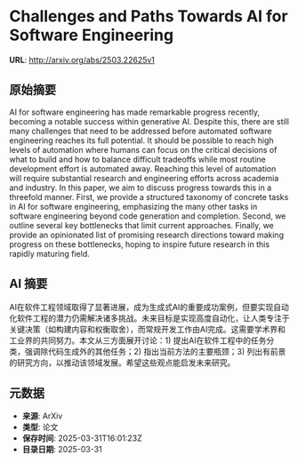 # Challenges and Paths Towards AI for Software Engineering

**URL**: http://arxiv.org/abs/2503.22625v1

## 原始摘要

AI for software engineering has made remarkable progress recently, becoming a
notable success within generative AI. Despite this, there are still many
challenges that need to be addressed before automated software engineering
reaches its full potential. It should be possible to reach high levels of
automation where humans can focus on the critical decisions of what to build
and how to balance difficult tradeoffs while most routine development effort is
automated away. Reaching this level of automation will require substantial
research and engineering efforts across academia and industry. In this paper,
we aim to discuss progress towards this in a threefold manner. First, we
provide a structured taxonomy of concrete tasks in AI for software engineering,
emphasizing the many other tasks in software engineering beyond code generation
and completion. Second, we outline several key bottlenecks that limit current
approaches. Finally, we provide an opinionated list of promising research
directions toward making progress on these bottlenecks, hoping to inspire
future research in this rapidly maturing field.


## AI 摘要

AI在软件工程领域取得了显著进展，成为生成式AI的重要成功案例，但要实现自动化软件工程的潜力仍需解决诸多挑战。未来目标是实现高度自动化，让人类专注于关键决策（如构建内容和权衡取舍），而常规开发工作由AI完成。这需要学术界和工业界的共同努力。本文从三方面展开讨论：1) 提出AI在软件工程中的任务分类，强调除代码生成外的其他任务；2) 指出当前方法的主要瓶颈；3) 列出有前景的研究方向，以推动该领域发展。希望这些观点能启发未来研究。

## 元数据

- **来源**: ArXiv
- **类型**: 论文
- **保存时间**: 2025-03-31T16:01:23Z
- **目录日期**: 2025-03-31
